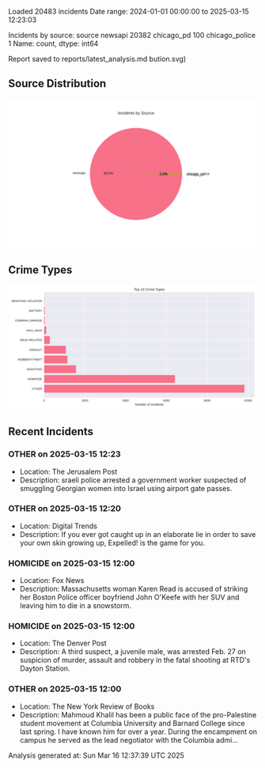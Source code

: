 
Loaded 20483 incidents
Date range: 2024-01-01 00:00:00 to 2025-03-15 12:23:03

Incidents by source:
source
newsapi           20382
chicago_pd          100
chicago_police        1
Name: count, dtype: int64

Report saved to reports/latest_analysis.md
bution.svg)

## Source Distribution
![Source Distribution](images/source_distribution.svg)

## Crime Types
![Crime Types](images/crime_types.svg)

## Recent Incidents

### OTHER on 2025-03-15 12:23
- Location: The Jerusalem Post
- Description: sraeli police arrested a government worker suspected of smuggling Georgian women into Israel using airport gate passes.


### OTHER on 2025-03-15 12:20
- Location: Digital Trends
- Description: If you ever got caught up in an elaborate lie in order to save your own skin growing up, Expelled! is the game for you.


### HOMICIDE on 2025-03-15 12:00
- Location: Fox News
- Description: Massachusetts woman Karen Read is accused of striking her Boston Police officer boyfriend John O'Keefe with her SUV and leaving him to die in a snowstorm.


### HOMICIDE on 2025-03-15 12:00
- Location: The Denver Post
- Description: A third suspect, a juvenile male, was arrested Feb. 27 on suspicion of murder, assault and robbery in the fatal shooting at RTD's Dayton Station.


### OTHER on 2025-03-15 12:00
- Location: The New York Review of Books
- Description: Mahmoud Khalil has been a public face of the pro-Palestine student movement at Columbia University and Barnard College since last spring. I have known him for over a year. During the encampment on campus he served as the lead negotiator with the Columbia admi…

Analysis generated at: Sun Mar 16 12:37:39 UTC 2025

